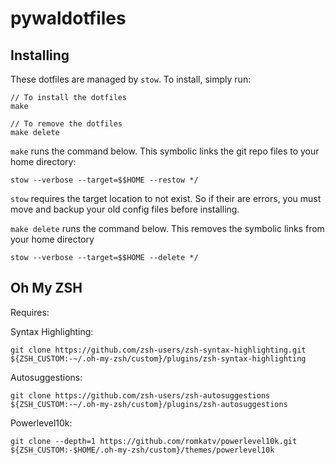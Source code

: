 # pywaldotfiles

## Installing

These dotfiles are managed by `stow`. To install, simply run:
```
// To install the dotfiles
make

// To remove the dotfiles
make delete
```

`make` runs the command below. This symbolic links the git repo files to your home directory:
```
stow --verbose --target=$$HOME --restow */
```
`stow` requires the target location to not exist. So if their are errors, you must move and backup your old config files before installing. 

`make delete` runs the command below. This removes the symbolic links from your home directory
```
stow --verbose --target=$$HOME --delete */
```

## Oh My ZSH

Requires:

Syntax Highlighting:
```
git clone https://github.com/zsh-users/zsh-syntax-highlighting.git ${ZSH_CUSTOM:-~/.oh-my-zsh/custom}/plugins/zsh-syntax-highlighting
```

Autosuggestions:
```
git clone https://github.com/zsh-users/zsh-autosuggestions ${ZSH_CUSTOM:-~/.oh-my-zsh/custom}/plugins/zsh-autosuggestions
```

Powerlevel10k:
```
git clone --depth=1 https://github.com/romkatv/powerlevel10k.git ${ZSH_CUSTOM:-$HOME/.oh-my-zsh/custom}/themes/powerlevel10k
```

